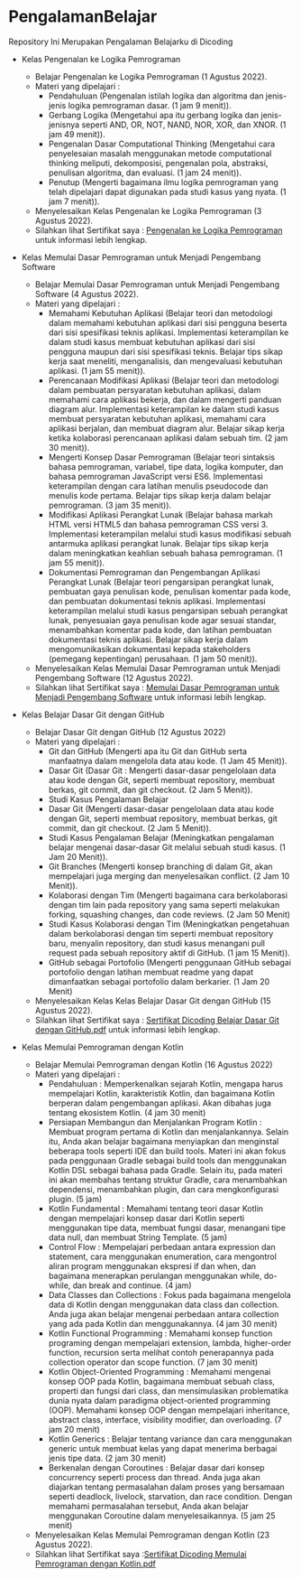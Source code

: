 # PengalamanBelajar
Repository Ini Merupakan Pengalaman Belajarku di Dicoding 

- Kelas Pengenalan ke Logika Pemrograman
  - Belajar Pengenalan ke Logika Pemrograman (1 Agustus 2022).
  - Materi yang dipelajari :
    * Pendahuluan (Pengenalan istilah logika dan algoritma dan jenis-jenis logika pemrograman dasar. (1 jam 9 menit)).
    * Gerbang Logika (Mengetahui apa itu gerbang logika dan jenis-jenisnya seperti AND, OR, NOT, NAND, NOR, XOR, dan XNOR. (1 jam 49 menit)).
    * Pengenalan Dasar Computational Thinking (Mengetahui cara penyelesaian masalah menggunakan metode computational thinking meliputi,
      dekomposisi, pengenalan pola, abstraksi, penulisan algoritma, dan evaluasi. (1 jam 24 menit)).
    * Penutup (Mengerti bagaimana ilmu logika pemrograman yang telah dipelajari dapat digunakan pada studi kasus yang nyata. (1 jam 7 menit)).
  - Menyelesaikan Kelas Pengenalan ke Logika Pemrograman (3 Agustus 2022).
  - Silahkan lihat Sertifikat saya : [Pengenalan ke Logika Pemrograman](https://www.dicoding.com/certificates/1RXYMD5DQXVM) untuk informasi lebih lengkap.

- Kelas Memulai Dasar Pemrograman untuk Menjadi Pengembang Software
  - Belajar Memulai Dasar Pemrograman untuk Menjadi Pengembang Software (4 Agustus 2022).
  - Materi yang dipelajari :
    * Memahami Kebutuhan Aplikasi (Belajar teori dan metodologi dalam memahami kebutuhan aplikasi dari sisi pengguna beserta dari sisi spesifikasi teknis
      aplikasi. Implementasi keterampilan ke dalam studi kasus membuat kebutuhan aplikasi dari sisi pengguna maupun dari sisi spesifikasi teknis. Belajar tips
      sikap kerja saat meneliti, menganalisis, dan mengevaluasi kebutuhan aplikasi. (1 jam 55 menit)).
    * Perencanaan Modifikasi Aplikasi (Belajar teori dan metodologi dalam pembuatan persyaratan kebutuhan aplikasi, dalam memahami cara aplikasi
      bekerja, dan dalam mengerti panduan diagram alur. Implementasi keterampilan ke dalam studi kasus membuat persyaratan kebutuhan aplikasi, memahami cara aplikasi           berjalan, dan membuat diagram alur. Belajar sikap kerja ketika kolaborasi perencanaan aplikasi dalam sebuah tim. (2 jam 30
      menit)).
    * Mengerti Konsep Dasar Pemrograman (Belajar teori sintaksis bahasa pemrograman, variabel, tipe data, logika komputer, dan bahasa pemrograman
      JavaScript versi ES6. Implementasi keterampilan dengan cara latihan menulis pseudocode dan menulis kode pertama. Belajar tips sikap kerja dalam
      belajar pemrograman. (3 jam 35 menit)).
    * Modifikasi Aplikasi Perangkat Lunak (Belajar bahasa markah HTML versi HTML5 dan bahasa pemrograman CSS versi 3. Implementasi keterampilan
      melalui studi kasus modifikasi sebuah antarmuka aplikasi perangkat lunak. Belajar tips sikap kerja dalam meningkatkan keahlian sebuah bahasa
      pemrograman. (1 jam 55 menit)).
    * Dokumentasi Pemrograman dan Pengembangan Aplikasi Perangkat Lunak (Belajar teori pengarsipan perangkat lunak, pembuatan gaya penulisan
      kode, penulisan komentar pada kode, dan pembuatan dokumentasi teknis aplikasi. Implementasi keterampilan melalui studi kasus pengarsipan sebuah
      perangkat lunak, penyesuaian gaya penulisan kode agar sesuai standar, menambahkan komentar pada kode, dan latihan pembuatan dokumentasi
      teknis aplikasi. Belajar sikap kerja dalam mengomunikasikan dokumentasi kepada stakeholders (pemegang kepentingan) perusahaan. (1 jam 50 menit)).
  - Menyelesaikan Kelas Memulai Dasar Pemrograman untuk Menjadi Pengembang Software (12 Agustus 2022).
  - Silahkan lihat Sertifikat saya : [Memulai Dasar Pemrograman untuk Menjadi Pengembang Software](https://www.dicoding.com/certificates/2VX31M4WVZYQ) untuk informasi     lebih lengkap.

- Kelas Belajar Dasar Git dengan GitHub
  - Belajar Dasar Git dengan GitHub (12 Agustus 2022)
  - Materi yang dipelajari :
    * Git dan GitHub (Mengerti apa itu Git dan GitHub serta manfaatnya dalam mengelola data atau kode. (1 Jam 45 Menit)).
    * Dasar Git (Dasar Git : Mengerti dasar-dasar pengelolaan data atau kode dengan Git, seperti membuat repository, membuat berkas, git commit, dan git checkout.
      (2 Jam 5 Menit)).
    * Studi Kasus Pengalaman Belajar
    * Dasar Git (Mengerti dasar-dasar pengelolaan data atau kode dengan Git, seperti membuat repository, membuat berkas, git commit, dan git checkout.
      (2 Jam 5 Menit)). 
    * Studi Kasus Pengalaman Belajar (Meningkatkan pengalaman belajar mengenai dasar-dasar Git melalui sebuah studi kasus. (1 Jam 20 Menit)).
    * Git Branches (Mengerti konsep branching di dalam Git, akan mempelajari juga merging dan menyelesaikan conflict. (2 Jam 10 Menit)).
    * Kolaborasi dengan Tim (Mengerti bagaimana cara berkolaborasi dengan tim lain pada repository yang sama seperti melakukan forking, squashing
      changes, dan code reviews. (2 Jam 50 Menit) 
    * Studi Kasus Kolaborasi dengan Tim (Meningkatkan pengetahuan dalam berkolaborasi dengan tim seperti membuat repository baru, menyalin
      repository, dan studi kasus menangani pull request pada sebuah repository aktif di GitHub. (1 jam 15 Menit)).
    * GitHub sebagai Portofolio (Mengerti penggunaan GitHub sebagai portofolio dengan latihan membuat readme yang dapat dimanfaatkan sebagai
      portofolio dalam berkarier. (1 Jam 20 Menit)
  - Menyelesaikan Kelas Kelas Belajar Dasar Git dengan GitHub (15 Agustus 2022).
  - Silahkan lihat Sertifikat saya : [Sertifikat Dicoding Belajar Dasar Git dengan GitHub.pdf](https://github.com/MUHAMMADAPRIANUR/PengalamanBelajar/files/9337921/Sertifikat.Dicoding.Belajar.Dasar.Git.dengan.GitHub.pdf) untuk informasi     lebih lengkap.

- Kelas Memulai Pemrograman dengan Kotlin
  - Belajar Memulai Pemrograman dengan Kotlin (16 Agustus 2022)
  - Materi yang dipelajari :
    * Pendahuluan : Memperkenalkan sejarah Kotlin, mengapa harus mempelajari Kotlin, karakteristik Kotlin, dan bagaimana Kotlin berperan dalam
      pengembangan aplikasi. Akan dibahas juga tentang ekosistem Kotlin. (4 jam 30 menit) 
    * Persiapan Membangun dan Menjalankan Program Kotlin : Membuat program pertama di Kotlin dan menjalankannya. Selain itu, Anda akan belajar
      bagaimana menyiapkan dan menginstal beberapa tools seperti IDE dan build tools. Materi ini akan fokus pada penggunaan Gradle sebagai build tools
      dan menggunakan Kotlin DSL sebagai bahasa pada Gradle. Selain itu, pada materi ini akan membahas tentang struktur Gradle, cara menambahkan
      dependensi, menambahkan plugin, dan cara mengkonfigurasi plugin. (5 jam) 
    * Kotlin Fundamental : Memahami tentang teori dasar Kotlin dengan mempelajari konsep dasar dari Kotlin seperti menggunakan tipe data, membuat
      fungsi dasar, menangani tipe data null, dan membuat String Template. (5 jam) 
    * Control Flow : Mempelajari perbedaan antara expression dan statement, cara menggunakan enumeration, cara mengontrol aliran program
      menggunakan ekspresi if dan when, dan bagaimana menerapkan perulangan menggunakan while, do-while, dan break and continue. (4 jam) 
    * Data Classes dan Collections : Fokus pada bagaimana mengelola data di Kotlin dengan menggunakan data class dan collection. Anda juga akan belajar
      mengenai perbedaan antara collection yang ada pada Kotlin dan menggunakannya. (4 jam 30 menit) 
    * Kotlin Functional Programming : Memahami konsep function programing dengan mempelajari extension, lambda, higher-order function, recursion serta
      melihat contoh penerapannya pada collection operator dan scope function. (7 jam 30 menit)
    * Kotlin Object-Oriented Programming : Memahami mengenai konsep OOP pada Kotlin, bagaimana membuat sebuah class, properti dan fungsi dari class,
      dan mensimulasikan problematika dunia nyata dalam paradigma object-oriented programming (OOP). Memahami konsep OOP dengan mempelajari
      inheritance, abstract class, interface, visibility modifier, dan overloading. (7 jam 20 menit) 
    * Kotlin Generics : Belajar tentang variance dan cara menggunakan generic untuk membuat kelas yang dapat menerima berbagai jenis tipe data. (2 jam
      30 menit) 
    * Berkenalan dengan Coroutines : Belajar dasar dari konsep concurrency seperti process dan thread. Anda juga akan diajarkan tentang permasalahan
      dalam proses yang bersamaan seperti deadlock, livelock, starvation, dan race condition. Dengan memahami permasalahan tersebut, Anda akan belajar
      menggunakan Coroutine dalam menyelesaikannya. (5 jam 25 menit)
  - Menyelesaikan Kelas Memulai Pemrograman dengan Kotlin (23 Agustus 2022).
  - Silahkan lihat Sertifikat saya :[Sertifikat Dicoding Memulai Pemrograman dengan Kotlin.pdf](https://github.com/MUHAMMADAPRIANUR/PengalamanBelajar/files/9403126/Sertifikat.Dicoding.Memulai.Pemrograman.dengan.Kotlin.pdf)

